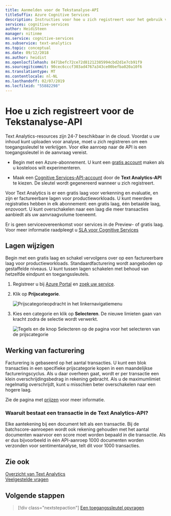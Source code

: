 ```yaml
---
title: Aanmelden voor de Tekstanalyse-API
titleSuffix: Azure Cognitive Services
description: Instructies voor hoe u zich registreert voor het gebruik van tekstanalyse en gebruik binnen limieten.
services: cognitive-services
author: HeidiSteen
manager: nitinme
ms.service: cognitive-services
ms.subservice: text-analytics
ms.topic: conceptual
ms.date: 09/12/2018
ms.author: heidist
ms.openlocfilehash: 8471befc72ce72d81212385994cbd2d1e7cb91f9
ms.sourcegitcommit: 90cec6cccf303ad4767a343ce00befba020a10f6
ms.translationtype: MT
ms.contentlocale: nl-NL
ms.lasthandoff: 02/07/2019
ms.locfileid: "55882298"
---
```

# <a name="how-to-sign-up-for-the-text-analytics-api"></a>Hoe u zich registreert voor de Tekstanalyse-API

Text Analytics-resources zijn 24-7 beschikbaar in de cloud. Voordat u uw inhoud kunt uploaden voor analyse, moet u zich registreren om een toegangssleutel te verkrijgen. Voor elke aanroep naar de API is een toegangssleutel in de aanvraag vereist.

+ Begin met een Azure-abonnement. U kunt een [gratis account](https://azure.microsoft.com/free/) maken als u kosteloos wilt experimenteren.

+ Maak een [Cognitive Services-API-account](https://docs.microsoft.com/azure/cognitive-services/cognitive-services-apis-create-account) door de **Text Analytics-API** te kiezen. De sleutel wordt gegenereerd wanneer u zich registreert.

Voor Text Analytics is er een gratis laag voor verkenning en evaluatie, en zijn er factureerbare lagen voor productieworkloads. U kunt meerdere registraties hebben in elk abonnement: een gratis laag, één betaalde laag, enzovoort. U kunt overschakelen naar een laag die meer transacties aanbiedt als uw aanvraagvolume toeneemt.

Er is geen serviceovereenkomst voor services in de Preview- of gratis laag. Voor meer informatie raadpleegt u [SLA voor Cognitive Services](https://azure.microsoft.com/support/legal/sla/cognitive-services/v1_1/)

## <a name="how-to-change-tiers"></a>Lagen wijzigen

Begin met een gratis laag en schakel vervolgens over op een factureerbare laag voor productieworkloads. Standaardfacturering wordt aangeboden op gestaffelde niveaus. U kunt tussen lagen schakelen met behoud van hetzelfde eindpunt en toegangssleutels.

1. Registreer u bij [Azure Portal](https://portal.azure.com) en [zoek uw service](text-analytics-how-to-access-key.md).

2. Klik op **Prijscategorie**.

   ![Prijscategorieopdracht in het linkernavigatiemenu](../media/portal-pricing-tier.png)

3. Kies een categorie en klik op **Selecteren**.  De nieuwe limieten gaan van kracht zodra de selectie wordt verwerkt. 

   ![Tegels en de knop Selecteren op de pagina voor het selecteren van de prijscategorie](../media/portal-choose-tier.png)

## <a name="how-billing-works"></a>Werking van facturering

Facturering is gebaseerd op het aantal transacties. U kunt een blok transacties in een specifieke prijscategorie kopen in een maandelijkse factureringscyclus. Als u daar overheen gaat, wordt er per transactie een klein overschrijdingsbedrag in rekening gebracht. Als u de maximumlimiet regelmatig overschrijdt, kunt u misschien beter overschakelen naar een hogere laag.

Zie de pagina met [prijzen](https://azure.microsoft.com/pricing/details/cognitive-services/text-analytics/) voor meer informatie.

### <a name="what-constitutes-a-transaction-in-the-text-analytics-api"></a>Waaruit bestaat een transactie in de Text Analytics-API?
Elke aantekening bij een document telt als een transactie. Bij de batchscore-aanroepen wordt ook rekening gehouden met het aantal documenten waarvoor een score moet worden bepaald in die transactie. Als er dus bijvoorbeeld in één API-aanroep 1000 documenten worden verzonden voor sentimentanalyse, telt dit voor 1000 transacties.

## <a name="see-also"></a>Zie ook 

 [Overzicht van Text Analytics](../overview.md)  
 [Veelgestelde vragen](../text-analytics-resource-faq.md)

## <a name="next-steps"></a>Volgende stappen

> [!div class="nextstepaction"]
> [Een toegangssleutel opvragen](text-analytics-how-to-access-key.md)
